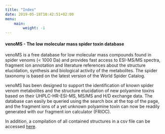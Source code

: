 ```yaml
---
title: "Index"
date: 2019-05-18T10:42:51+02:00
menu:
    main:
        weight: -1
---
```

#### venoMS - The low molecular mass spider toxin database

venoMS is a free database for low molecular mass compounds found in spider venoms (< 1000 Da) and provides fast access to ESI-MS/MS spectra, fragment ion annotation and literature references about the structure elucidation, synthesis and biological activity of the metabolites. The spider taxonomy is based on the latest version of the World Spider Catalog.

venoMS has been designed to support the identification of known spider venom metabolites and the structure elucidation of new polyamine toxins based on their UHPLC-HR-ESI-MS, MS/MS and H/D exchange data. The database can easily be queried using the search box at the top of the page, and the fragment ions of a yet unknown polyamine toxin can now be readily generated with our fragment ion calculator (FRIOC).

In addition, a compilation of all contained structures in a csv file can be accessed [here](/csv/venoms-table.csv).
